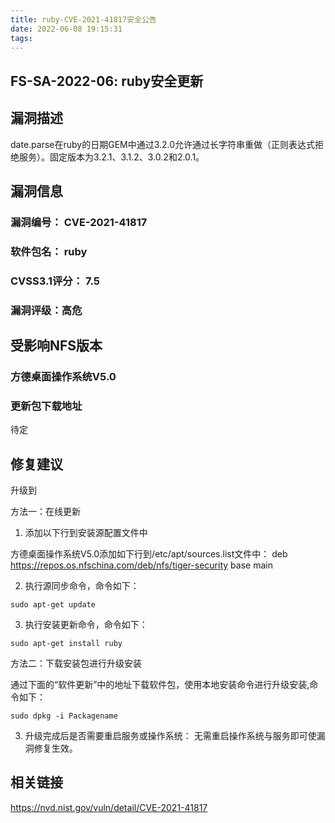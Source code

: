 ```yaml
---
title: ruby-CVE-2021-41817安全公告
date: 2022-06-08 19:15:31
tags:
---
```

## FS-SA-2022-06: ruby安全更新

## 漏洞描述

date.parse在ruby的日期GEM中通过3.2.0允许通过长字符串重做（正则表达式拒绝服务）。固定版本为3.2.1、3.1.2、3.0.2和2.0.1。

## 漏洞信息

###    漏洞编号： CVE-2021-41817

###    软件包名： ruby

###    CVSS3.1评分： 7.5

###    漏洞评级：高危

## 受影响NFS版本

###    方德桌面操作系统V5.0

### 更新包下载地址

待定

## 修复建议

升级到 

方法一：在线更新

1. 添加以下行到安装源配置文件中

方德桌面操作系统V5.0添加如下行到/etc/apt/sources.list文件中：
deb https://repos.os.nfschina.com/deb/nfs/tiger-security base main

2. 执行源同步命令，命令如下：

```
sudo apt-get update
```

3. 执行安装更新命令，命令如下：

```
sudo apt-get install ruby
```

方法二：下载安装包进行升级安装

通过下面的“软件更新”中的地址下载软件包，使用本地安装命令进行升级安装,命令如下：

```
sudo dpkg -i Packagename
```

3. 升级完成后是否需要重启服务或操作系统：
   无需重启操作系统与服务即可使漏洞修复生效。

## 相关链接

https://nvd.nist.gov/vuln/detail/CVE-2021-41817
